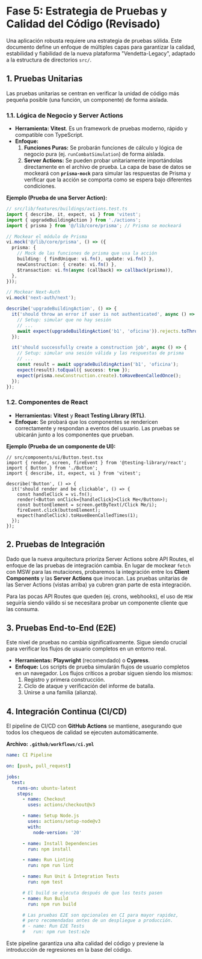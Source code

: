 # Fase 5: Estrategia de Pruebas y Calidad del Código (Revisado)

Una aplicación robusta requiere una estrategia de pruebas sólida. Este documento define un enfoque de múltiples capas para garantizar la calidad, estabilidad y fiabilidad de la nueva plataforma "Vendetta-Legacy", adaptado a la estructura de directorios `src/`.

## 1. Pruebas Unitarias

Las pruebas unitarias se centran en verificar la unidad de código más pequeña posible (una función, un componente) de forma aislada.

### 1.1. Lógica de Negocio y Server Actions

-   **Herramienta:** **Vitest**. Es un framework de pruebas moderno, rápido y compatible con TypeScript.
-   **Enfoque:**
    1.  **Funciones Puras:** Se probarán funciones de cálculo y lógica de negocio pura (ej. `runCombatSimulation`) de forma aislada.
    2.  **Server Actions:** Se pueden probar unitariamente importándolas directamente en el archivo de prueba. La capa de base de datos se mockeará con **`prisma-mock`** para simular las respuestas de Prisma y verificar que la acción se comporta como se espera bajo diferentes condiciones.

**Ejemplo (Prueba de una Server Action):**
```typescript
// src/lib/features/buildings/actions.test.ts
import { describe, it, expect, vi } from 'vitest';
import { upgradeBuildingAction } from './actions';
import { prisma } from '@/lib/core/prisma'; // Prisma se mockeará

// Mockear el módulo de Prisma
vi.mock('@/lib/core/prisma', () => ({
  prisma: {
    // Mock de las funciones de prisma que usa la acción
    building: { findUnique: vi.fn(), update: vi.fn() },
    newConstruction: { create: vi.fn() },
    $transaction: vi.fn(async (callback) => callback(prisma)),
  },
}));

// Mockear Next-Auth
vi.mock('next-auth/next');

describe('upgradeBuildingAction', () => {
  it('should throw an error if user is not authenticated', async () => {
    // Setup: simular que no hay sesión
    // ...
    await expect(upgradeBuildingAction('b1', 'oficina')).rejects.toThrow('No autenticado');
  });

  it('should successfully create a construction job', async () => {
    // Setup: simular una sesión válida y las respuestas de prisma
    // ...
    const result = await upgradeBuildingAction('b1', 'oficina');
    expect(result).toEqual({ success: true });
    expect(prisma.newConstruction.create).toHaveBeenCalledOnce();
  });
});
```

### 1.2. Componentes de React

-   **Herramientas:** **Vitest** y **React Testing Library (RTL)**.
-   **Enfoque:** Se probará que los componentes se rendericen correctamente y respondan a eventos del usuario. Las pruebas se ubicarán junto a los componentes que prueban.

**Ejemplo (Prueba de un componente de UI):**
```tsx
// src/components/ui/Button.test.tsx
import { render, screen, fireEvent } from '@testing-library/react';
import { Button } from './Button';
import { describe, it, expect, vi } from 'vitest';

describe('Button', () => {
  it('should render and be clickable', () => {
    const handleClick = vi.fn();
    render(<Button onClick={handleClick}>Click Me</Button>);
    const buttonElement = screen.getByText(/Click Me/i);
    fireEvent.click(buttonElement);
    expect(handleClick).toHaveBeenCalledTimes(1);
  });
});
```

## 2. Pruebas de Integración

Dado que la nueva arquitectura prioriza Server Actions sobre API Routes, el enfoque de las pruebas de integración cambia. En lugar de mockear `fetch` con MSW para las mutaciones, probaremos la integración entre los **Client Components** y las **Server Actions** que invocan. Las pruebas unitarias de las Server Actions (vistas arriba) ya cubren gran parte de esta integración.

Para las pocas API Routes que queden (ej. crons, webhooks), el uso de `MSW` seguiría siendo válido si se necesitara probar un componente cliente que las consuma.

## 3. Pruebas End-to-End (E2E)

Este nivel de pruebas no cambia significativamente. Sigue siendo crucial para verificar los flujos de usuario completos en un entorno real.

-   **Herramientas:** **Playwright** (recomendado) o **Cypress**.
-   **Enfoque:** Los scripts de prueba simularán flujos de usuario completos en un navegador. Los flujos críticos a probar siguen siendo los mismos:
    1.  Registro y primera construcción.
    2.  Ciclo de ataque y verificación del informe de batalla.
    3.  Unirse a una familia (alianza).

## 4. Integración Continua (CI/CD)

El pipeline de CI/CD con **GitHub Actions** se mantiene, asegurando que todos los chequeos de calidad se ejecuten automáticamente.

**Archivo: `.github/workflows/ci.yml`**
```yaml
name: CI Pipeline

on: [push, pull_request]

jobs:
  test:
    runs-on: ubuntu-latest
    steps:
      - name: Checkout
        uses: actions/checkout@v3

      - name: Setup Node.js
        uses: actions/setup-node@v3
        with:
          node-version: '20'

      - name: Install Dependencies
        run: npm install

      - name: Run Linting
        run: npm run lint

      - name: Run Unit & Integration Tests
        run: npm test

      # El build se ejecuta después de que los tests pasen
      - name: Run Build
        run: npm run build

      # Las pruebas E2E son opcionales en CI para mayor rapidez,
      # pero recomendadas antes de un despliegue a producción.
      # - name: Run E2E Tests
      #   run: npm run test:e2e
```
Este pipeline garantiza una alta calidad del código y previene la introducción de regresiones en la base del código.
